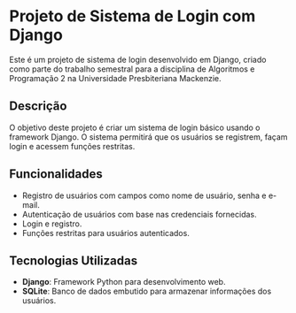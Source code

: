 # Projeto de Sistema de Login com Django

Este é um projeto de sistema de login desenvolvido em Django, criado como parte do trabalho semestral para a disciplina de Algoritmos e Programação 2 na Universidade Presbiteriana Mackenzie.

## Descrição

O objetivo deste projeto é criar um sistema de login básico usando o framework Django. O sistema permitirá que os usuários se registrem, façam login e acessem funções restritas.

## Funcionalidades

- Registro de usuários com campos como nome de usuário, senha e e-mail.
- Autenticação de usuários com base nas credenciais fornecidas.
- Login e registro.
- Funções restritas para usuários autenticados.

## Tecnologias Utilizadas

- **Django**: Framework Python para desenvolvimento web.
- **SQLite**: Banco de dados embutido para armazenar informações dos usuários.
